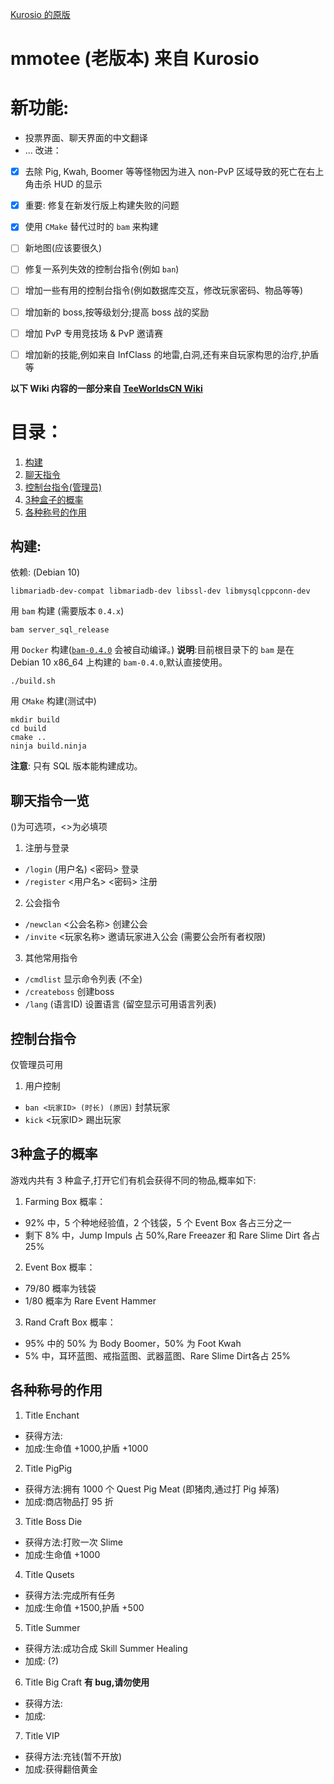 [Kurosio 的原版](https://www.teeworlds.com/forum/viewtopic.php?id=12612)

# mmotee (老版本) 来自 Kurosio

# 新功能:
* 投票界面、聊天界面的中文翻译
* ...
改进：
- [x] 去除 Pig, Kwah, Boomer 等等怪物因为进入 non-PvP 区域导致的死亡在右上角击杀 HUD 的显示
- [x] 重要: 修复在新发行版上构建失败的问题
- [x] 使用 `CMake` 替代过时的 `bam` 来构建
- [ ] 新地图(应该要很久)
- [ ] 修复一系列失效的控制台指令(例如 `ban`)
- [ ] 增加一些有用的控制台指令(例如数据库交互，修改玩家密码、物品等等)
- [ ] 增加新的 boss,按等级划分;提高 boss 战的奖励
- [ ] 增加 PvP 专用竞技场 & PvP 邀请赛
- [ ] 增加新的技能,例如来自 InfClass 的地雷,白洞,还有来自玩家构思的治疗,护盾等


**以下 Wiki 内容的一部分来自 [TeeWorldsCN Wiki](https://wiki.teeworlds.cn/mods:mmotee)**

# 目录：
1. [构建](#构建)
2. [聊天指令](#聊天指令一览)
3. [控制台指令(管理员)](#控制台指令)
4. [3种盒子的概率](#3种盒子的概率)
5. [各种称号的作用](#各种称号的作用)

## 构建:

依赖: (Debian 10)

	libmariadb-dev-compat libmariadb-dev libssl-dev libmysqlcppconn-dev

用 `bam` 构建 (需要版本 `0.4.x`)

	bam server_sql_release

用 `Docker` 构建([`bam-0.4.0`](https://github.com/matricks/bam/) 会被自动编译。)
**说明**:目前根目录下的 `bam` 是在 Debian 10 x86_64 上构建的 `bam-0.4.0`,默认直接使用。

    ./build.sh 

用 `CMake` 构建(测试中)

    mkdir build
    cd build
    cmake ..
    ninja build.ninja

**注意**: 只有 SQL 版本能构建成功。

## 聊天指令一览
()为可选项，<>为必填项
1. 注册与登录
  * `/login` (用户名) <密码> 登录
  * `/register` <用户名> <密码> 注册
2. 公会指令
  * `/newclan` <公会名称> 创建公会
  * `/invite` <玩家名称> 邀请玩家进入公会 (需要公会所有者权限)
3. 其他常用指令
  * `/cmdlist` 显示命令列表 (不全)
  * `/createboss` 创建boss
  * `/lang` (语言ID) 设置语言 (留空显示可用语言列表)

## 控制台指令
仅管理员可用
1. 用户控制
  * `ban <玩家ID> (时长) (原因)` 封禁玩家
  * `kick` <玩家ID> 踢出玩家

## 3种盒子的概率
游戏内共有 3 种盒子,打开它们有机会获得不同的物品,概率如下:
1. Farming Box 概率：
 - 92% 中，5 个种地经验值，2 个钱袋，5 个 Event Box 各占三分之一
 - 剩下 8% 中，Jump Impuls 占 50%,Rare Freeazer 和 Rare Slime Dirt 各占 25%
2. Event Box 概率：
 - 79/80 概率为钱袋
 - 1/80 概率为 Rare Event Hammer
3. Rand Craft Box 概率：
 - 95% 中的 50% 为 Body Boomer，50% 为 Foot Kwah
 - 5% 中，耳环蓝图、戒指蓝图、武器蓝图、Rare Slime Dirt各占 25%

 ## 各种称号的作用
 1. Title Enchant
  - 获得方法:
  - 加成:生命值 +1000,护盾 +1000
 2. Title PigPig
  - 获得方法:拥有 1000 个 Quest Pig Meat (即猪肉,通过打 Pig 掉落)
  - 加成:商店物品打 95 折
 3. Title Boss Die
  - 获得方法:打败一次 Slime
  - 加成:生命值 +1000
 4. Title Qusets
  - 获得方法:完成所有任务
  - 加成:生命值 +1500,护盾 +500
 5. Title Summer
  - 获得方法:成功合成 Skill Summer Healing
  - 加成: (?)
 6. Title Big Craft **有 bug,请勿使用**
  - 获得方法:
  - 加成:
 7. Title VIP
  - 获得方法:充钱(暂不开放)
  - 加成:获得翻倍黄金
